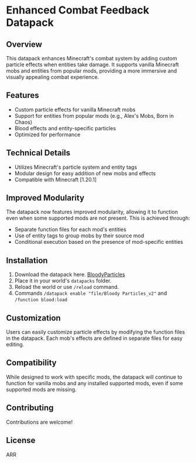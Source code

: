 # Enhanced Combat Feedback Datapack

## Overview
This datapack enhances Minecraft's combat system by adding custom particle effects when entities take damage. It supports vanilla Minecraft mobs and entities from popular mods, providing a more immersive and visually appealing combat experience.

## Features
- Custom particle effects for vanilla Minecraft mobs
- Support for entities from popular mods (e.g., Alex's Mobs, Born in Chaos)
- Blood effects and entity-specific particles
- Optimized for performance

## Technical Details
- Utilizes Minecraft's particle system and entity tags
- Modular design for easy addition of new mobs and effects
- Compatible with Minecraft [1.20.1]

## Improved Modularity
The datapack now features improved modularity, allowing it to function even when some supported mods are not present. This is achieved through:
- Separate function files for each mod's entities
- Use of entity tags to group mobs by their source mod
- Conditional execution based on the presence of mod-specific entities

## Installation
1. Download the datapack here. [BloodyParticles](https://modrinth.com/datapack/minecraft-bloody-and-full-of-particles!/settings/description)
2. Place it in your world's `datapacks` folder.
3. Reload the world or use `/reload` command.
4. Commands  `/datapack enable "file/Bloody Particles_v2"` and  `/function blood:load`

## Customization
Users can easily customize particle effects by modifying the function files in the datapack. Each mob's effects are defined in separate files for easy editing.

## Compatibility
While designed to work with specific mods, the datapack will continue to function for vanilla mobs and any installed supported mods, even if some supported mods are missing.

## Contributing
Contributions are welcome!

## License
ARR